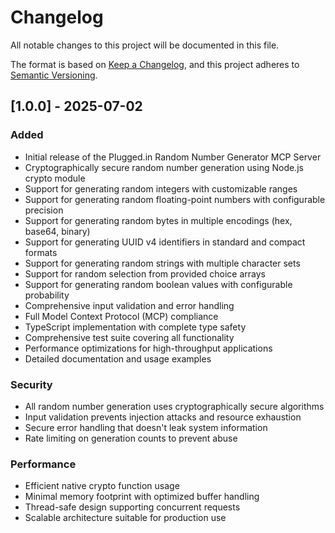# Changelog

All notable changes to this project will be documented in this file.

The format is based on [Keep a Changelog](https://keepachangelog.com/en/1.0.0/),
and this project adheres to [Semantic Versioning](https://semver.org/spec/v2.0.0.html).

## [1.0.0] - 2025-07-02

### Added
- Initial release of the Plugged.in Random Number Generator MCP Server
- Cryptographically secure random number generation using Node.js crypto module
- Support for generating random integers with customizable ranges
- Support for generating random floating-point numbers with configurable precision
- Support for generating random bytes in multiple encodings (hex, base64, binary)
- Support for generating UUID v4 identifiers in standard and compact formats
- Support for generating random strings with multiple character sets
- Support for random selection from provided choice arrays
- Support for generating random boolean values with configurable probability
- Comprehensive input validation and error handling
- Full Model Context Protocol (MCP) compliance
- TypeScript implementation with complete type safety
- Comprehensive test suite covering all functionality
- Performance optimizations for high-throughput applications
- Detailed documentation and usage examples

### Security
- All random number generation uses cryptographically secure algorithms
- Input validation prevents injection attacks and resource exhaustion
- Secure error handling that doesn't leak system information
- Rate limiting on generation counts to prevent abuse

### Performance
- Efficient native crypto function usage
- Minimal memory footprint with optimized buffer handling
- Thread-safe design supporting concurrent requests
- Scalable architecture suitable for production use

